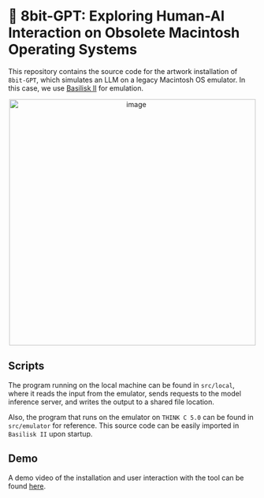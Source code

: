 # 👾 8bit-GPT: Exploring Human-AI Interaction on Obsolete Macintosh Operating Systems

This repository contains the source code for the artwork installation of `8bit-GPT`, which simulates an LLM on a legacy Macintosh OS emulator. In this case, we use [Basilisk II](https://basilisk.cebix.net/) for emulation.

<p align="center">
<img width="500" height="500" alt="image" src="https://github.com/user-attachments/assets/ff4e3894-60a1-40e3-b9c6-83f6edb0f08d" />
</p>

## Scripts

The program running on the local machine can be found in `src/local`, where it reads the input from the emulator, sends requests to the model inference server, and writes the output to a shared file location.

Also, the program that runs on the emulator on `THINK C 5.0` can be found in `src/emulator` for reference. This source code can be easily imported in `Basilisk II` upon startup.

## Demo
A demo video of the installation and user interaction with the tool can be found [here](https://drive.google.com/file/d/1B1D9JL8DKrRTY1D8IvnQ4g1002FzxMxW/view?usp=sharing).
